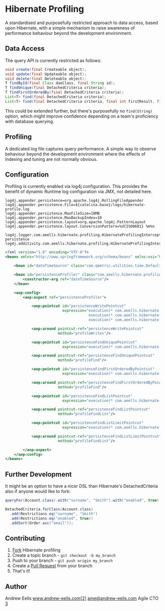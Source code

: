 Hibernate Profiling
===================

A standardised and purposefully restricted approach to data access, based upon Hibernate, with a simple mechanism to raise awareness of performance behaviour beyond the development environment.

Data Access
-----------
The query API is currently restricted as follows:

``` java
void create(final Createable object);
void update(final Updateable object);
void delete(final Deleteable object);
T findById(final Class daoClass, final String id);
T findUnique(final DetachedCriteria criteria);
T findFirstOrderedBy(final DetachedCriteria criteria);
List<T> find(final DetachedCriteria criteria);
List<T> find(final DetachedCriteria criteria, final int firstResult, final int maxResults);
```

This could be extended further, but there's purposefully no ``` find(String) ``` option, which might improve confidence depending on a team's proficiency with database querying.

Profiling
---------
A dedicated log file captures query performance. A simple way to observe behaviour beyond the development environment where the effects of indexing and tuning are not normally obvious.

Configuration
-------------
Profiling is currently enabled via log4j configuration. This provides the benefit of dynamic Runtime log configuration via JMX, not detailed here.

```properties
log4j.appender.persistence=org.apache.log4j.RollingFileAppender
log4j.appender.persistence.File=${catalina.base}/logs/hibernate-profile.log
log4j.appender.persistence.MaxFileSize=10MB
log4j.appender.persistence.MaxBackupIndex=10
log4j.appender.persistence.layout=org.apache.log4j.PatternLayout
log4j.appender.persistence.layout.ConversionPattern=%d{ISO8601} %m%n

log4j.logger.com.aeells.hibernate.profiling.HibernateProfilingInterceptor=TRACE, persistence
log4j.additivity.com.aeells.hibernate.profiling.HibernateProfilingInterceptor=false
```

``` xml
<?xml version="1.0" encoding="UTF-8"?>
<beans xmlns="http://www.springframework.org/schema/beans" xmlns:xsi="http://www.w3.org/2001/XMLSchema-instance" xmlns:aop="http://www.springframework.org/schema/aop" xsi:schemaLocation="http://www.springframework.org/schema/beans http://www.springframework.org/schema/beans/spring-beans-3.0.xsd http://www.springframework.org/schema/aop http://www.springframework.org/schema/aop/spring-aop-2.0.xsd">

    <bean id="dateTimeSource" class="com.qmetric.utilities.time.DefaultDateTimeSource"/>

    <bean id="persistenceProfiler" class="com.aeells.hibernate.profiling.HibernateProfilingInterceptor">
        <constructor-arg ref="dateTimeSource"/>
    </bean>

    <aop:config>
        <aop:aspect ref="persistenceProfiler">

            <aop:pointcut id="persistenceWritePointcut"
                          expression="execution(* com.aeells.hibernate.service.HibernateServiceImpl.create(com.aeells.hibernate.Createable)) and args (model) ||
                                      execution(* com.aeells.hibernate.service.HibernateServiceImpl.update(com.aeells.hibernate.Updateable)) and args (model) ||
                                      execution(* com.aeells.hibernate.service.HibernateServiceImpl.delete(com.aeells.hibernate.Deleteable)) and args (model)"/>

            <aop:around pointcut-ref="persistenceWritePointcut"
                        method="profileWrites"/>

            <aop:pointcut id="persistenceFindUniquePointcut"
                          expression="execution(* com.aeells.hibernate.service.HibernateServiceImpl.findUnique(org.hibernate.criterion.DetachedCriteria))"/>

            <aop:around pointcut-ref="persistenceFindUniquePointcut"
                        method="profileFind"/>

            <aop:pointcut id="persistenceFindFirstOrderedByPointcut"
                          expression="execution(* com.aeells.hibernate.service.HibernateServiceImpl.findFirstOrderedBy(org.hibernate.criterion.DetachedCriteria))"/>

            <aop:around pointcut-ref="persistenceFindFirstOrderedByPointcut"
                        method="profileFind"/>

            <aop:pointcut id="persistenceFindListPointcut"
                          expression="execution(* com.aeells.hibernate.service.HibernateServiceImpl.find(org.hibernate.criterion.DetachedCriteria))"/>

            <aop:around pointcut-ref="persistenceFindListPointcut"
                        method="profileFindList"/>

            <aop:pointcut id="persistenceFindListLimitPointcut"
                          expression="execution(* com.aeells.hibernate.service.HibernateServiceImpl.find(org.hibernate.criterion.DetachedCriteria, int, int))"/>

            <aop:around pointcut-ref="persistenceFindListLimitPointcut"
                        method="profileFindList"/>

        </aop:aspect>
    </aop:config>
</beans>
```

Further Development
-------------------
It might be an option to have a nicer DSL than Hibernate's DetachedCriteria also if anyone would like to fork:

``` java
queryFor(Account.class).with("surname", "Smith").with("enabled", true).sortAsc("email").build();
```

``` java
DetachedCriteria.forClass(Account.class)
  .add(Restrictions.eq("surname", "Smith")
  .add(Restrictions.eq("enabled", true))
  .addSort(Order.asc("email"));
```

Contributing
------------
1. [Fork][0] Hibernate profiling
2. Create a topic branch - `git checkout -b my_branch`
3. Push to your branch - `git push origin my_branch`
4. Create a [Pull Request][1] from your branch
5. That's it!

Author
------
Andrew Eells www.andrew-eells.com[2]
ame@andrew-eells.com
Agile CTO [3]

[0]: http://help.github.com/forking/
[1]: http://help.github.com/pull-requests/
[2]: http://www.andrew-eells.com
[3]: https://twitter.com/#!/agile_cto
